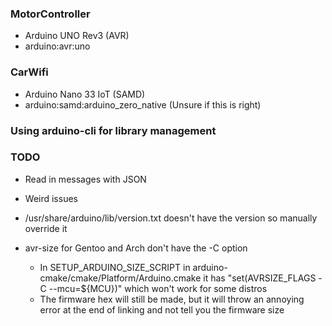 ### MotorController ###
- Arduino UNO Rev3 (AVR)
- arduino:avr:uno

### CarWifi ###
- Arduino Nano 33 IoT (SAMD)
- arduino:samd:arduino_zero_native (Unsure if this is right)

### Using arduino-cli for library management ###

### TODO ###
- Read in messages with JSON

- Weird issues
- /usr/share/arduino/lib/version.txt doesn't have the version so manually override it
- avr-size for Gentoo and Arch don't have the -C option
    - In SETUP_ARDUINO_SIZE_SCRIPT in arduino-cmake/cmake/Platform/Arduino.cmake
      it has "set(AVRSIZE_FLAGS -C --mcu=\${MCU})" which won't work for some distros
    - The firmware hex will still be made, but it will throw an annoying error at the
      end of linking and not tell you the firmware size